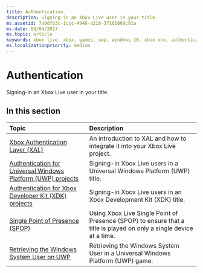 ```yaml
---
title: Authentication
description: Signing-in an Xbox Live user in your title.
ms.assetid: 7a9dfb3c-1ccc-4948-a218-37101069c91a
ms.date: 04/04/2017
ms.topic: article
keywords: xbox live, xbox, games, uwp, windows 10, xbox one, authentication, sign-in
ms.localizationpriority: medium
---
```

# Authentication

Signing-in an Xbox Live user in your title.

## In this section

| Topic                                                                                                                                             | Description                                                                                                   |
|:--------------------------------------------------------------------------------------------------------------------------------------------------|:--------------------------------------------------------------------------------------------------------------|
| [Xbox Authentication Layer (XAL)](xal.md) | An introduction to XAL and how to integrate it into your Xbox Live project. |
| [Authentication for Universal Windows Platform (UWP) projects](authentication-for-UWP-projects.md) | Signing-in Xbox Live users in a Universal Windows Platform (UWP) title. |
| [Authentication for Xbox Developer Kit (XDK) projects](authentication-for-XDK-projects.md) | Signing-in Xbox Live users in an Xbox Development Kit (XDK) title. |
| [Single Point of Presence (SPOP)](single-point-of-presence.md) | Using Xbox Live Single Point of Presence (SPOP) to ensure that a title is played on only a single device at a time. |
| [Retrieving the Windows System User on UWP](retrieving-windows-system-user-on-UWP.md) | Retrieving the Windows System User in a Universal Windows Platform (UWP) game. |

